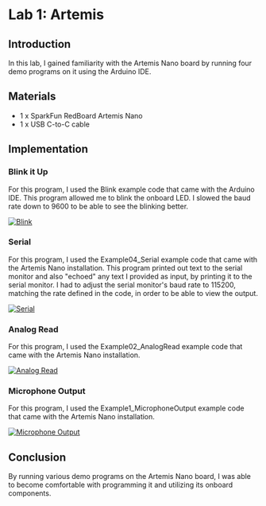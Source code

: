 # Lab 1: Artemis

## Introduction

In this lab, I gained familiarity with the Artemis Nano board by running four demo programs on it using the Arduino IDE.

## Materials

- 1 x SparkFun RedBoard Artemis Nano
- 1 x USB C-to-C cable

## Implementation

### Blink it Up

For this program, I used the Blink example code that came with the Arduino IDE. This program allowed me to blink the onboard LED. I slowed the baud rate down to 9600 to be able to see the blinking better.


[![Blink](https://img.youtube.com/vi/yjpnnuYoAPc/0.jpg)](https://www.youtube.com/watch?v=yjpnnuYoAPc "Blink")




### Serial

For this program, I used the Example04_Serial example code that came with the Artemis Nano installation. This program printed out text to the serial monitor and also "echoed" any text I provided as input, by printing it to the serial monitor. I had to adjust the serial monitor's baud rate to 115200, matching the rate defined in the code, in order to be able to view the output.


[![Serial](https://img.youtube.com/vi/E9h5a1GjAis/0.jpg)](https://www.youtube.com/watch?v=E9h5a1GjAis "Serial")



### Analog Read

For this program, I used the Example02_AnalogRead example code that came with the Artemis Nano installation. 


[![Analog Read](https://img.youtube.com/vi/ULwuDB3LZps/0.jpg)](https://www.youtube.com/watch?v=ULwuDB3LZps "Analog Read")



### Microphone Output

For this program, I used the Example1_MicrophoneOutput example code that came with the Artemis Nano installation.

[![Microphone Output](https://img.youtube.com/vi/lORvnI_mxfM/0.jpg)](https://www.youtube.com/watch?v=lORvnI_mxfM "Microphone Output")



## Conclusion

By running various demo programs on the Artemis Nano board, I was able to become comfortable with programming it and utilizing its onboard components. 
